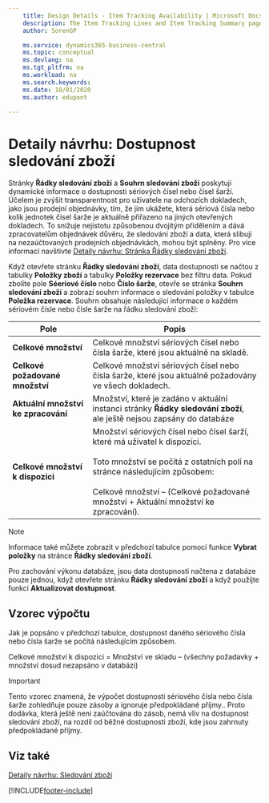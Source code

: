 ```yaml
---
    title: Design Details - Item Tracking Availability | Microsoft Docs
    description: The Item Tracking Lines and Item Tracking Summary pages provide dynamic availability information for serial or lot numbers. The purpose of this is to increase transparency for users on outbound documents, such as sales orders, by showing them which serial numbers or how many units of a lot number are currently assigned on other open documents.
    author: SorenGP

    ms.service: dynamics365-business-central
    ms.topic: conceptual
    ms.devlang: na
    ms.tgt_pltfrm: na
    ms.workload: na
    ms.search.keywords:
    ms.date: 10/01/2020
    ms.author: edupont

---
```

# Detaily návrhu: Dostupnost sledování zboží
Stránky **Řádky sledování zboží** a **Souhrn sledování zboží** poskytují dynamické informace o dostupnosti sériových čísel nebo čísel šarží. Účelem je zvýšit transparentnost pro uživatele na odchozích dokladech, jako jsou prodejní objednávky, tím, že jim ukážete, která sériová čísla nebo kolik jednotek čísel šarže je aktuálně přiřazeno na jiných otevřených dokladech. To snižuje nejistotu způsobenou dvojitým přidělením a dává zpracovatelům objednávek důvěru, že sledování zboží a data, která slibují na nezaúčtovaných prodejních objednávkách, mohou být splněny. Pro více informací navštivte [Detaily návrhu: Stránka Řádky sledování zboží](design-details-item-tracking-lines-window.md).

Když otevřete stránku **Řádky sledování zboží**, data dostupnosti se načtou z tabulky **Položky zboží** a tabulky **Položky rezervace** bez filtru data. Pokud zbolíte pole **Séeriové číslo** nebo **Číslo šarže**, otevře se stránka **Souhrn sledování zboží** a zobrazí souhrn informace o sledování položky v tabulce **Položka rezervace**. Souhrn obsahuje následující informace o každém sériovém čísle nebo čísle šarže na řádku sledování zboží:

| Pole | Popis |
|---------------------------------|---------------------------------------|  
| **Celkové množství** | Celkové množství sériových čísel nebo čísla šarže, které jsou aktuálně na skladě. |
| **Celkové požadované množství** | Celkové množství sériových čísel nebo čísla šarže, které jsou aktuálně požadovány ve všech dokladech. |
| **Aktuální množství ke zpracování** | Množství, které je zadáno v aktuální instanci stránky **Řádky sledování zboží**, ale ještě nejsou zapsány do databáze |
| **Celkové množství k dispozici** | Množství sériových čísel nebo čísel šarží, které má uživatel k dispozici.<br /><br /> Toto množství se počítá z ostatních polí na stránce následujícím způsobem:<br /><br /> Celkové množství – (Celkové požadované množství + Aktuální množství ke zpracování). |

> [!NOTE]  
> Informace také můžete zobrazit v předchozí tabulce pomocí funkce **Vybrat položky** na stránce **Řádky sledování zboží**.

Pro zachování výkonu databáze, jsou data dostupnosti načtena z databáze pouze jednou, když otevřete stránku **Řádky sledování zboží** a když použijte funkci **Aktualizovat dostupnost**.

## Vzorec výpočtu
Jak je popsáno v předchozí tabulce, dostupnost daného sériového čísla nebo čísla šarže se počítá následujícím způsobem.

Celkové množství k dispozici = Množství ve skladu  – (všechny požadavky + množství dosud nezapsáno v databázi)

> [!IMPORTANT]  
> Tento vzorec znamená, že výpočet dostupnosti sériového čísla nebo čísla šarže zohledňuje pouze zásoby a ignoruje předpokládané příjmy.. Proto dodávka, která ještě není zaúčtována do zásob, nemá vliv na dostupnost sledování zboží, na rozdíl od běžné dostupnosti zboží, kde jsou zahrnuty předpokládané příjmy.

## Viz také
[Detaily návrhu: Sledování zboží](design-details-item-tracking.md)


[!INCLUDE[footer-include](includes/footer-banner.md)]